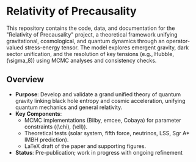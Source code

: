 # Relativity of Precausality

This repository contains the code, data, and documentation for the "Relativity of Precausality" project, a theoretical framework unifying gravitational, cosmological, and quantum dynamics through an operator-valued stress-energy tensor. The model explores emergent gravity, dark sector unification, and the resolution of key tensions (e.g., Hubble, \(\sigma_8\)) using MCMC analyses and consistency checks.

## Overview

- **Purpose**: Develop and validate a grand unified theory of quantum gravity linking black hole entropy and cosmic acceleration, unifying quantum mechanics and general relativity.
- **Key Components**: 
  - MCMC implementations (Bilby, emcee, Cobaya) for parameter constraints (\(\chi\), \(\ell\)).
  - Theoretical tests (solar system, fifth force, neutrinos, LSS, Sgr A* IMBH prediction).
  - LaTeX draft of the paper and supporting figures.
- **Status**: Pre-publication; work in progress with ongoing refinement

